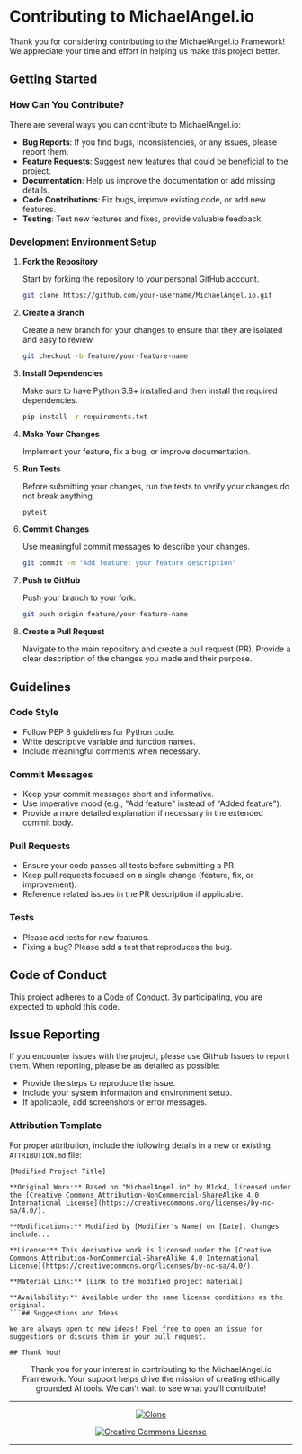 # Contributing to MichaelAngel.io

Thank you for considering contributing to the MichaelAngel.io Framework! We appreciate your time and effort in helping us make this project better.

## Getting Started

### How Can You Contribute?

There are several ways you can contribute to MichaelAngel.io:
- **Bug Reports**: If you find bugs, inconsistencies, or any issues, please report them.
- **Feature Requests**: Suggest new features that could be beneficial to the project.
- **Documentation**: Help us improve the documentation or add missing details.
- **Code Contributions**: Fix bugs, improve existing code, or add new features.
- **Testing**: Test new features and fixes, provide valuable feedback.

### Development Environment Setup

1. **Fork the Repository**
   
   Start by forking the repository to your personal GitHub account.

   ```sh
   git clone https://github.com/your-username/MichaelAngel.io.git
   ```

2. **Create a Branch**

   Create a new branch for your changes to ensure that they are isolated and easy to review.

   ```sh
   git checkout -b feature/your-feature-name
   ```

3. **Install Dependencies**

   Make sure to have Python 3.8+ installed and then install the required dependencies.

   ```sh
   pip install -r requirements.txt
   ```

4. **Make Your Changes**

   Implement your feature, fix a bug, or improve documentation.

5. **Run Tests**

   Before submitting your changes, run the tests to verify your changes do not break anything.

   ```sh
   pytest
   ```

6. **Commit Changes**

   Use meaningful commit messages to describe your changes.

   ```sh
   git commit -m "Add feature: your feature description"
   ```

7. **Push to GitHub**

   Push your branch to your fork.

   ```sh
   git push origin feature/your-feature-name
   ```

8. **Create a Pull Request**

   Navigate to the main repository and create a pull request (PR). Provide a clear description of the changes you made and their purpose.

## Guidelines

### Code Style

- Follow PEP 8 guidelines for Python code.
- Write descriptive variable and function names.
- Include meaningful comments when necessary.

### Commit Messages

- Keep your commit messages short and informative.
- Use imperative mood (e.g., "Add feature" instead of "Added feature").
- Provide a more detailed explanation if necessary in the extended commit body.

### Pull Requests

- Ensure your code passes all tests before submitting a PR.
- Keep pull requests focused on a single change (feature, fix, or improvement).
- Reference related issues in the PR description if applicable.

### Tests

- Please add tests for new features.
- Fixing a bug? Please add a test that reproduces the bug.

## Code of Conduct

This project adheres to a [Code of Conduct](./CODE_OF_CONDUCT.md). By participating, you are expected to uphold this code.

## Issue Reporting

If you encounter issues with the project, please use GitHub Issues to report them. When reporting, please be as detailed as possible:
- Provide the steps to reproduce the issue.
- Include your system information and environment setup.
- If applicable, add screenshots or error messages.

### Attribution Template

For proper attribution, include the following details in a new or existing `ATTRIBUTION.md` file:

```
[Modified Project Title]

**Original Work:** Based on "MichaelAngel.io" by M1ck4, licensed under the [Creative Commons Attribution-NonCommercial-ShareAlike 4.0 International License](https://creativecommons.org/licenses/by-nc-sa/4.0/).

**Modifications:** Modified by [Modifier's Name] on [Date]. Changes include...

**License:** This derivative work is licensed under the [Creative Commons Attribution-NonCommercial-ShareAlike 4.0 International License](https://creativecommons.org/licenses/by-nc-sa/4.0/).

**Material Link:** [Link to the modified project material]

**Availability:** Available under the same license conditions as the original.
```## Suggestions and Ideas

We are always open to new ideas! Feel free to open an issue for suggestions or discuss them in your pull request.

## Thank You!
```
<div align="center">

Thank you for your interest in contributing to the MichaelAngel.io Framework. Your support helps drive the mission of creating ethically grounded AI tools. We can't wait to see what you'll contribute!

---
[![Clone](https://img.shields.io/badge/Clone-GitHub-blue?logo=github&style=flat-square)](https://github.com/M1ck4/MichaelAngel.io.git)

[![Creative Commons License](https://img.shields.io/badge/License-CC%20BY--NC--SA%204.0-lightgrey?style=for-the-badge&logo=creative-commons&logoColor=white)](https://creativecommons.org/licenses/by-nc-sa/4.0/) 

</div>

---


